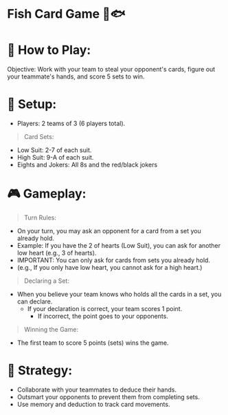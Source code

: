 # Fish Card Game 🎴🐟

# 📖 How to Play:

Objective: Work with your team to steal your opponent's cards, figure out your teammate's hands, and score 5 sets to win.
# 🏁 Setup:
- Players: 2 teams of 3 (6 players total).
> Card Sets:
- Low Suit: 2-7 of each suit.
- High Suit: 9-A of each suit.
- Eights and Jokers: All 8s and the red/black jokers
# 🎮 Gameplay:
> Turn Rules:
- On your turn, you may ask an opponent for a card from a set you already hold.
- Example: If you have the 2 of hearts (Low Suit), you can ask for another low heart (e.g., 3 of hearts).
- IMPORTANT: You can only ask for cards from sets you already hold.
- (e.g., If you only have low heart, you cannot ask for a high heart.)
> Declaring a Set:
- When you believe your team knows who holds all the cards in a set, you can declare.
  - If your declaration is correct, your team scores 1 point.
    - If incorrect, the point goes to your opponents.
> Winning the Game:
- The first team to score 5 points (sets) wins the game.
# 🤝 Strategy:
- Collaborate with your teammates to deduce their hands.
- Outsmart your opponents to prevent them from completing sets.
- Use memory and deduction to track card movements.
